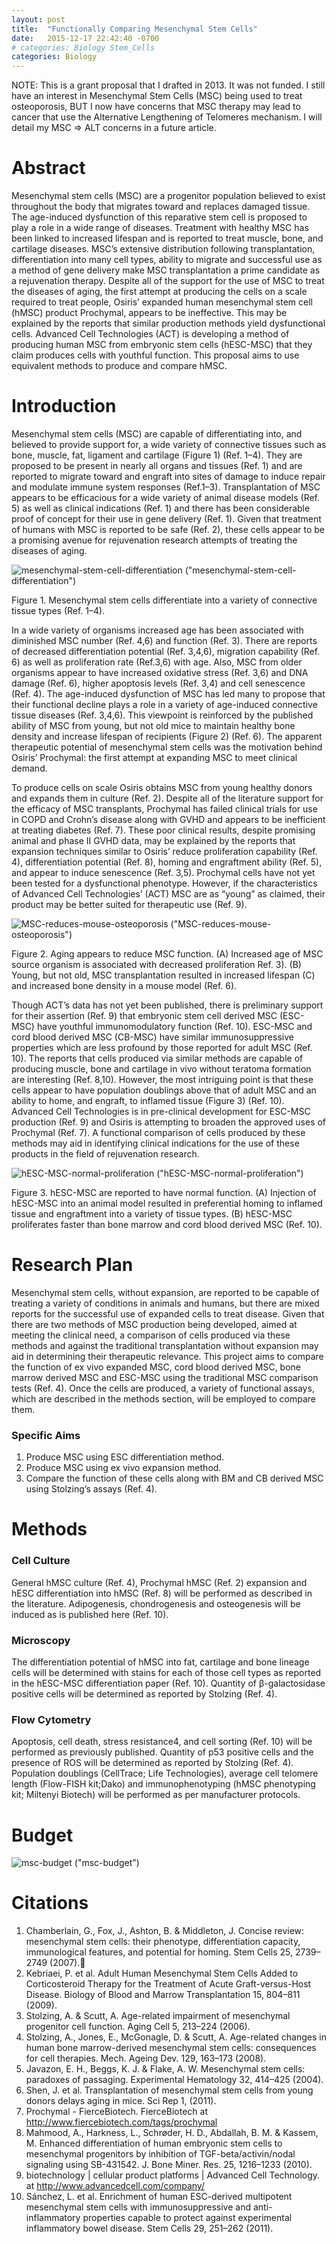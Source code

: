 ```yaml
---
layout: post
title:  "Functionally Comparing Mesenchymal Stem Cells"
date:   2015-12-17 22:42:40 -0700
# categories: Biology Stem_Cells
categories: Biology
---
```


NOTE: This is a grant proposal that I drafted in 2013. It was not funded. I still have an interest in Mesenchymal Stem Cells (MSC) being used to treat osteoporosis, BUT I now have concerns that MSC therapy may lead to cancer that use the Alternative Lengthening of Telomeres mechanism. I will detail my MSC => ALT concerns in a future article.

# Abstract
Mesenchymal stem cells (MSC) are a progenitor population believed to exist throughout the body that migrates toward and replaces damaged tissue.  The age-induced dysfunction of this reparative stem cell is proposed to play a role in a wide range of diseases.  Treatment with healthy MSC has been linked to increased lifespan and is reported to treat muscle, bone, and cartilage diseases.  MSC’s extensive distribution following transplantation, differentiation into many cell types, ability to migrate and successful use as a method of gene delivery make MSC transplantation a prime candidate as a rejuvenation therapy.  Despite all of the support for the use of MSC to treat the diseases of aging, the first attempt at producing the cells on a scale required to treat people, Osiris’ expanded human mesenchymal stem cell (hMSC) product Prochymal, appears to be ineffective.  This may be explained by the reports that similar production methods yield dysfunctional cells.  Advanced Cell Technologies (ACT) is developing a method of producing human MSC from embryonic stem cells (hESC-MSC) that they claim produces cells with youthful function.  This proposal aims to use equivalent methods to produce and compare hMSC.

# Introduction
Mesenchymal stem cells (MSC) are capable of differentiating into, and believed to provide support for, a wide variety of connective tissues such as bone, muscle, fat, ligament and cartilage (Figure 1) (Ref. 1–4).  They are proposed to be present in nearly all organs and tissues (Ref. 1) and are reported to migrate toward and engraft into sites of damage to induce repair and modulate immune system responses (Ref.1–3).  Transplantation of MSC appears to be efficacious for a wide variety of animal disease models (Ref. 5) as well as clinical indications (Ref. 1) and there has been considerable proof of concept for their use in gene delivery (Ref. 1).  Given that treatment of humans with MSC is reported to be safe (Ref. 2), these cells appear to be a promising avenue for rejuvenation research attempts of treating the diseases of aging.

![mesenchymal-stem-cell-differentiation](/assets/Comparing-Methods-of-MSC_Production/mesenchymal-stem-cell-differentiation.jpg) ("mesenchymal-stem-cell-differentiation")

Figure 1. Mesenchymal stem cells differentiate into a variety of connective tissue types (Ref. 1–4).

In a wide variety of organisms increased age has been associated with diminished MSC number (Ref. 4,6) and function (Ref. 3).  There are reports of decreased differentiation potential (Ref. 3,4,6), migration capability (Ref. 6) as well as proliferation rate (Ref.3,6) with age.  Also, MSC from older organisms appear to have increased oxidative stress (Ref. 3,6) and DNA damage (Ref. 6), higher apoptosis levels (Ref. 3,4) and cell senescence (Ref. 4).  The age-induced dysfunction of MSC has led many to propose that their functional decline plays a role in a variety of age-induced connective tissue diseases (Ref. 3,4,6).  This viewpoint is reinforced by the published ability of MSC from young, but not old mice to maintain healthy bone density and increase lifespan of recipients (Figure 2) (Ref. 6).  The apparent therapeutic potential of mesenchymal stem cells was the motivation behind Osiris’ Prochymal: the first attempt at expanding MSC to meet clinical demand.  

To produce cells on scale Osiris obtains MSC from young healthy donors and expands them in culture (Ref. 2).  Despite all of the literature support for the efficacy of MSC transplants, Prochymal has failed clinical trials for use in COPD and Crohn’s disease along with GVHD and appears to be inefficient at treating diabetes (Ref. 7).  These poor clinical results, despite promising animal and phase II GVHD data, may be explained by the reports that expansion techniques similar to Osiris’ reduce proliferation capability (Ref. 4), differentiation potential (Ref. 8), homing and engraftment ability (Ref. 5), and appear to induce senescence (Ref. 3,5).  Prochymal cells have not yet been tested for a dysfunctional phenotype.  However, if the characteristics of Advanced Cell Technologies’ (ACT) MSC are as “young” as claimed, their product may be better suited for therapeutic use (Ref. 9).   

![MSC-reduces-mouse-osteoporosis](/assets/Comparing-Methods-of-MSC_Production/MSC-reduces-mouse-osteoporosis.jpg) ("MSC-reduces-mouse-osteoporosis")

Figure 2. Aging appears to reduce MSC function.  (A) Increased age of MSC source organism is associated with decreased proliferation Ref. 3).  (B) Young, but not old, MSC transplantation resulted in increased lifespan (C) and increased bone density in a mouse model (Ref. 6).

Though ACT’s data has not yet been published, there is preliminary support for their assertion (Ref. 9) that embryonic stem cell derived MSC (ESC-MSC) have youthful immunomodulatory function (Ref. 10).  ESC-MSC and cord blood derived MSC (CB-MSC) have similar immunosuppressive properties which are less profound by those reported for adult MSC (Ref. 10).  The reports that cells produced via similar methods are capable of producing muscle, bone and cartilage in vivo without teratoma formation are interesting (Ref. 8,10).  However, the most intriguing point is that these cells appear to have population doublings above that of adult MSC and an ability to home, and engraft, to inflamed tissue (Figure 3) (Ref. 10).  Advanced Cell Technologies is in pre-clinical development for ESC-MSC production (Ref. 9) and Osiris is attempting to broaden the approved uses of Prochymal (Ref. 7).  A functional comparison of cells produced by these methods may aid in identifying clinical indications for the use of these products in the field of rejuvenation research.    

![hESC-MSC-normal-proliferation](/assets/Comparing-Methods-of-MSC_Production/hESC-MSC-normal-proliferation.jpg) ("hESC-MSC-normal-proliferation")

Figure 3. hESC-MSC are reported to have normal function.  (A) Injection of hESC-MSC into an animal model resulted in preferential homing to inflamed tissue and engraftment into a variety of tissue types.  (B) hESC-MSC proliferates faster than bone marrow and cord blood derived MSC (Ref. 10).

# Research Plan
Mesenchymal stem cells, without expansion, are reported to be capable of treating a variety of conditions in animals and humans, but there are mixed reports for the successful use of expanded cells to treat disease.  Given that there are two methods of MSC production being developed, aimed at meeting the clinical need, a comparison of cells produced via these methods and against the traditional transplantation without expansion may aid in determining their therapeutic relevance.  This project aims to compare the function of ex vivo expanded MSC, cord blood derived MSC, bone marrow derived MSC and ESC-MSC using the traditional MSC comparison tests (Ref. 4).  Once the cells are produced, a variety of functional assays, which are described in the methods section, will be employed to compare them.  

### Specific Aims
1. Produce MSC using ESC differentiation method.
2. Produce MSC using ex vivo expansion method.
3. Compare  the function of these cells along with BM and CB derived MSC using Stolzing’s assays (Ref. 4).

# Methods

### Cell Culture
General hMSC culture (Ref. 4), Prochymal hMSC (Ref. 2) expansion and hESC differentiation into hMSC (Ref. 8) will be performed as described in the literature.  Adipogenesis, chondrogenesis and osteogenesis will be induced as is published here (Ref. 10).  

### Microscopy
The differentiation potential of hMSC into fat, cartilage and bone lineage cells will be determined with stains for each of those cell types as reported in the hESC-MSC differentiation paper (Ref. 10).  Quantity of β-galactosidase positive cells will be determined as reported by Stolzing (Ref. 4).

### Flow Cytometry
Apoptosis, cell death, stress resistance4, and cell sorting (Ref. 10) will be performed as previously published.  Quantity of p53 positive cells and the presence of ROS will be determined as reported by Stolzing (Ref. 4).  Population doublings (CellTrace; Life Technologies), average cell telomere length (Flow-FISH kit;Dako) and immunophenotyping (hMSC phenotyping kit; Miltenyi Biotech) will be performed as per manufacturer protocols.

# Budget
![msc-budget](/assets/Comparing-Methods-of-MSC_Production/msc-budget.jpg) ("msc-budget")

# Citations
1.	Chamberlain, G., Fox, J., Ashton, B. & Middleton, J. Concise review: mesenchymal stem cells: their phenotype, differentiation capacity, immunological features, and potential for homing. Stem Cells 25, 2739–2749 (2007).
2.	Kebriaei, P. et al. Adult Human Mesenchymal Stem Cells Added to Corticosteroid Therapy for the Treatment of Acute Graft-versus-Host Disease. Biology of Blood and Marrow Transplantation 15, 804–811 (2009).
3.	Stolzing, A. & Scutt, A. Age-related impairment of mesenchymal progenitor cell function. Aging Cell 5, 213–224 (2006).
4.	Stolzing, A., Jones, E., McGonagle, D. & Scutt, A. Age-related changes in human bone marrow-derived mesenchymal stem cells: consequences for cell therapies. Mech. Ageing Dev. 129, 163–173 (2008).
5.	Javazon, E. H., Beggs, K. J. & Flake, A. W. Mesenchymal stem cells: paradoxes of passaging. Experimental Hematology 32, 414–425 (2004).
6.	Shen, J. et al. Transplantation of mesenchymal stem cells from young donors delays aging in mice. Sci Rep 1, (2011).
7.	 Prochymal - FierceBiotech. FierceBiotech at <http://www.fiercebiotech.com/tags/prochymal>
8.	Mahmood, A., Harkness, L., Schrøder, H. D., Abdallah, B. M. & Kassem, M. Enhanced differentiation of human embryonic stem cells to mesenchymal progenitors by inhibition of TGF-beta/activin/nodal signaling using SB-431542. J. Bone Miner. Res. 25, 1216–1233 (2010).
9.	 biotechnology | cellular product platforms | Advanced Cell Technology. at <http://www.advancedcell.com/company/>
10.	Sánchez, L. et al. Enrichment of human ESC-derived multipotent mesenchymal stem cells with immunosuppressive and anti-inflammatory properties capable to protect against experimental inflammatory bowel disease. Stem Cells 29, 251–262 (2011).
